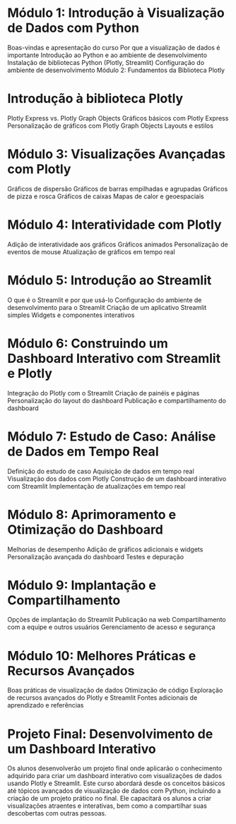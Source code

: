 # Módulo 1: Introdução à Visualização de Dados com Python

Boas-vindas e apresentação do curso
Por que a visualização de dados é importante
Introdução ao Python e ao ambiente de desenvolvimento
Instalação de bibliotecas Python (Plotly, Streamlit)
Configuração do ambiente de desenvolvimento
Módulo 2: Fundamentos da Biblioteca Plotly

# Introdução à biblioteca Plotly
Plotly Express vs. Plotly Graph Objects
Gráficos básicos com Plotly Express
Personalização de gráficos com Plotly Graph Objects
Layouts e estilos

# Módulo 3: Visualizações Avançadas com Plotly

Gráficos de dispersão
Gráficos de barras empilhadas e agrupadas
Gráficos de pizza e rosca
Gráficos de caixas
Mapas de calor e geoespaciais

# Módulo 4: Interatividade com Plotly

Adição de interatividade aos gráficos
Gráficos animados
Personalização de eventos de mouse
Atualização de gráficos em tempo real

# Módulo 5: Introdução ao Streamlit

O que é o Streamlit e por que usá-lo
Configuração do ambiente de desenvolvimento para o Streamlit
Criação de um aplicativo Streamlit simples
Widgets e componentes interativos

# Módulo 6: Construindo um Dashboard Interativo com Streamlit e Plotly

Integração do Plotly com o Streamlit
Criação de painéis e páginas
Personalização do layout do dashboard
Publicação e compartilhamento do dashboard

# Módulo 7: Estudo de Caso: Análise de Dados em Tempo Real

Definição do estudo de caso
Aquisição de dados em tempo real
Visualização dos dados com Plotly
Construção de um dashboard interativo com Streamlit
Implementação de atualizações em tempo real

# Módulo 8: Aprimoramento e Otimização do Dashboard

Melhorias de desempenho
Adição de gráficos adicionais e widgets
Personalização avançada do dashboard
Testes e depuração

# Módulo 9: Implantação e Compartilhamento

Opções de implantação do Streamlit
Publicação na web
Compartilhamento com a equipe e outros usuários
Gerenciamento de acesso e segurança

# Módulo 10: Melhores Práticas e Recursos Avançados

Boas práticas de visualização de dados
Otimização de código
Exploração de recursos avançados do Plotly e Streamlit
Fontes adicionais de aprendizado e referências

# Projeto Final: Desenvolvimento de um Dashboard Interativo

Os alunos desenvolverão um projeto final onde aplicarão o conhecimento adquirido para criar um dashboard interativo com visualizações de dados usando Plotly e Streamlit.
Este curso abordará desde os conceitos básicos até tópicos avançados de visualização de dados com Python, incluindo a criação de um projeto prático no final. Ele capacitará os alunos a criar visualizações atraentes e interativas, bem como a compartilhar suas descobertas com outras pessoas.